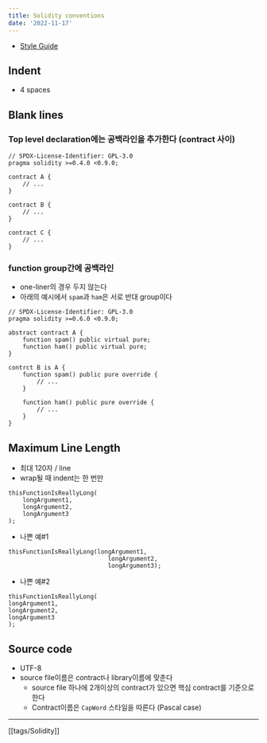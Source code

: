```yaml
---
title: Solidity conventions
date: '2022-11-17'
---
```

- [Style Guide](https://docs.soliditylang.org/en/v0.8.16/style-guide.html#style-guide "Permalink to this heading")

## Indent
- 4 spaces

## Blank lines
### Top level declaration에는 공백라인을 추가한다 (contract 사이)
```solidity
// SPDX-License-Identifier: GPL-3.0
pragma solidity >=0.4.0 <0.9.0;

contract A {
	// ...
}

contract B {
	// ...
}

contract C {
	// ...
}
```

### function group간에 공백라인
- one-liner의 경우 두지 않는다
- 아래의 예시에서 `spam`과 `ham`은 서로 반대 group이다
```solidity
// SPDX-License-Identifier: GPL-3.0
pragma solidity >=0.6.0 <0.9.0;

abstract contract A {
	function spam() public virtual pure;
	function ham() public virtual pure;
}

contrct B is A {
	function spam() public pure override {
		// ...
	}

	function ham() public pure override {
		// ...
	}
}
```

## Maximum Line Length
- 최대 120자 / line
- wrap될 때 indent는 한 번만
```solidity
thisFunctionIsReallyLong(
	longArgument1,
	longArgument2,
	longArgument3
);
```
- 나쁜 예#1
```solidity
thisFunctionIsReallyLong(longArgument1,
							longArgument2,
							longArgument3);
```
- 나쁜 예#2
```solidity
thisFunctionIsReallyLong(
longArgument1,
longArgument2,
longArgument3
);
```
## Source code
- UTF-8
- source file이름은 contract나 library이름에 맞춘다
	- source file 하나에 2개이상의 contract가 있으면 핵심 contract를 기준으로 한다
	- Contract이름은 `CapWord` 스타일을 따른다 (Pascal case)
---
[[tags/Solidity]]